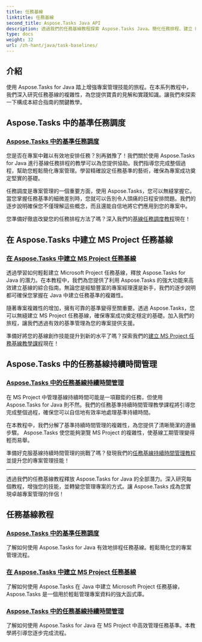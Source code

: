 ```yaml
---
title: 任務基線
linktitle: 任務基線
second_title: Aspose.Tasks Java API
description: 透過我們的任務基線教程探索 Aspose.Tasks Java。簡化任務排程、建立 MS Project 任務基線以及主基線持續時間管理。
type: docs
weight: 32
url: /zh-hant/java/task-baselines/
---
```

## 介紹
使用 Aspose.Tasks for Java 踏上增強專案管理技能的旅程。在本系列教程中，我們深入研究任務基線的複雜性，為您提供寶貴的見解和實踐知識。讓我們來探索一下構成本綜合指南的關鍵教學。

## Aspose.Tasks 中的基準任務調度

### [Aspose.Tasks 中的基準任務調度](./baseline-task-scheduling/)

您是否在專案中難以有效地安排任務？別再猶豫了！我們關於使用 Aspose.Tasks for Java 進行基線任務排程的教學可以為您提供協助。我們指導您完成整個過程，幫助您輕鬆簡化專案管理。學習精確設定任務基準的藝術，確保為專案成功奠定堅實的基礎。

任務調度是專案管理的一個重要方面，使用 Aspose.Tasks，您可以無縫掌握它。當您掌握任務基準的細微差別時，您就可以告別令人頭痛的日程安排問題。我們的逐步說明確保您不僅理解這些概念，而且還能自信地將它們應用到您的專案中。

您準備好徹底改變您的任務排程方法了嗎？深入我們的[基線任務調度教程](./baseline-task-scheduling/)現在！

## 在 Aspose.Tasks 中建立 MS Project 任務基線

### [在 Aspose.Tasks 中建立 MS Project 任務基線](./create-task-baseline/)

透過學習如何輕鬆建立 Microsoft Project 任務基線，釋放 Aspose.Tasks for Java 的潛力。在本教程中，我們為您提供了利用 Aspose.Tasks 的強大功能來高效建立基線的綜合指南。無論您是經驗豐富的專案經理還是新手，我們的逐步說明都可確保您掌握在 Java 中建立任務基準的複雜性。

隨著專案複雜性的增加，擁有可靠的基準變得至關重要。透過 Aspose.Tasks，您可以無縫建立 MS Project 任務基線，確保專案成功奠定穩定的基礎。加入我們的旅程，讓我們透過有效的基準管理為您的專案提供支援。

準備好將您的基線創作技能提升到新的水平了嗎？探索我們的[建立 MS Project 任務基線教學課程](./create-task-baseline/)現在！

## Aspose.Tasks 中的任務基線持續時間管理

### [Aspose.Tasks 中的任務基線持續時間管理](./task-baseline-duration/)

在 MS Project 中管理基線持續時間可能是一項艱鉅的任務，但使用 Aspose.Tasks for Java 則不然。我們的任務基準持續時間管理教學課程將引導您完成整個過程，確保您可以自信地有效率地處理基準持續時間。

在本教程中，我們分解了基準持續時間管理的複雜性，為您提供了清晰簡潔的遵循步驟。 Aspose.Tasks 使您能夠瀏覽 MS Project 的複雜性，使基線工期管理變得輕而易舉。

準備好克服基線持續時間管理的挑戰了嗎？發現我們的[任務基線持續時間管理教程](./task-baseline-duration/)並提升您的專案管理技能！

---

透過我們的任務基線教程釋放 Aspose.Tasks for Java 的全部潛力。深入研究每個教程，增強您的技能，並轉變您管理專案的方式。讓 Aspose.Tasks 成為您實現卓越專案管理的伴侶！

## 任務基線教程
### [Aspose.Tasks 中的基準任務調度](./baseline-task-scheduling/)
了解如何使用 Aspose.Tasks for Java 有效地排程任務基線。輕鬆簡化您的專案管理流程。
### [在 Aspose.Tasks 中建立 MS Project 任務基線](./create-task-baseline/)
了解如何使用 Aspose.Tasks 在 Java 中建立 Microsoft Project 任務基線，Aspose.Tasks 是一個用於輕鬆管理專案資料的強大函式庫。
### [Aspose.Tasks 中的任務基線持續時間管理](./task-baseline-duration/)
了解如何使用 Aspose.Tasks for Java 在 MS Project 中高效管理任務基準。本教學將引導您逐步完成流程。